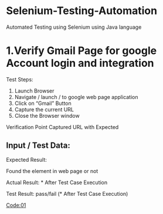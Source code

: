 # Selenium-Testing-Automation
Automated Testing using Selenium using Java language

# 1.Verify Gmail Page for google Account login and integration
Test Steps:
1. Launch Browser
2. Navigate / launch / to google web page application
3. Click on “Gmail” Button
4. Capture the current URL
5. Close the Browser window

Verification Point
Captured URL with Expected

Input / Test Data:
 --------------
 
Expected Result:

Found the element in web page or not

Actual Result: * After Test Case Execution

Test Result: pass/fail (* After Test Case Execution)

[Code:01]("")






